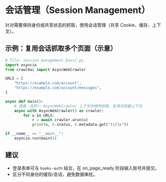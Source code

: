 # 会话管理（Session Management）

针对需要保持身份或共享状态的抓取，使用会话管理（共享 Cookie、缓存、上下文）。

## 示例：复用会话抓取多个页面（示意）

```python
# file: session_management_basic.py
import asyncio
from crawl4ai import AsyncWebCrawler

URLS = [
    "https://example.com/account",
    "https://example.com/account/messages",
]

async def main():
    # 思路：在同一 AsyncWebCrawler 上下文中顺序抓取，复用浏览器上下文
    async with AsyncWebCrawler() as crawler:
        for u in URLS:
            r = await crawler.arun(u)
            print(u, r.status, r.metadata.get("title"))

if __name__ == "__main__":
    asyncio.run(main())
```

## 建议

- 登录表单可与 `hooks-auth` 结合，在 on_page_ready 阶段输入账号并提交。
- 区分不同身份的缓存/会话，避免数据串扰。
